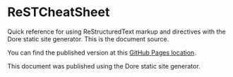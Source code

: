 # ReSTCheatSheet
Quick reference for using ReStructuredText markup and directives with the Dore static site generator. This is the document source.

You can find the published version at this [GitHub Pages location](https://ghartsel.github.io/demoyard/index.html).

This document was published using the Dore static site generator.
